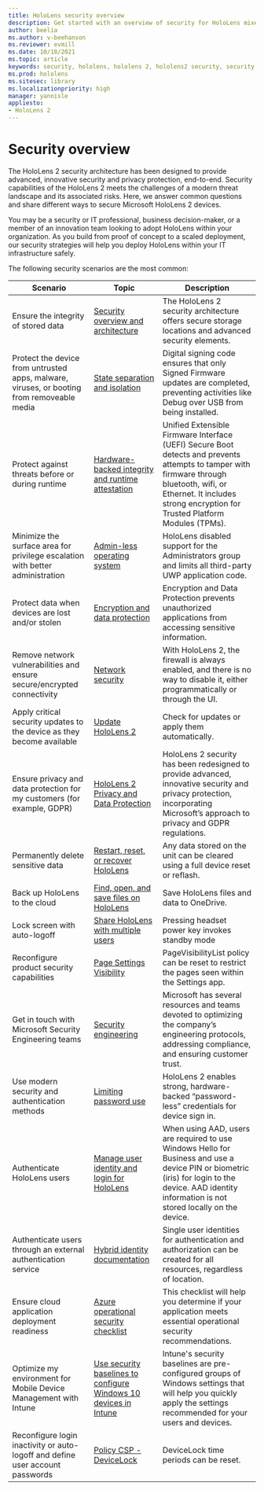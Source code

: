 ```yaml
---
title: HoloLens security overview
description: Get started with an overview of security for HoloLens mixed reality devices. 
author: beelia
ms.author: v-beehanson
ms.reviewer: evmill
ms.date: 10/18/2021
ms.topic: article
keywords: security, hololens, hololens 2, hololens2 security, security overview
ms.prod: hololens
ms.sitesec: library
ms.localizationpriority: high
manager: yannisle
appliesto:
- HoloLens 2
---
```


# Security overview

The HoloLens 2 security architecture has been designed to provide advanced, innovative security and privacy protection, end-to-end. Security capabilities of the HoloLens 2 meets the challenges of a modern threat landscape and its associated risks. Here, we answer common questions and share different ways to secure Microsoft HoloLens 2 devices.

You may be a security or IT professional, business decision-maker, or a member of an innovation team looking to adopt HoloLens within your organization. As you build from proof of concept to a scaled deployment, our security strategies will help you deploy HoloLens within your IT infrastructure safely.

The following security scenarios are the most common:

| Scenario | Topic | Description |
|---------|---------|---------|
Ensure the integrity of stored data | [Security overview and architecture](security-architecture.md) | The HoloLens 2 security architecture offers secure storage locations and advanced security elements. |
| Protect the device from untrusted apps, malware, viruses, or booting from removeable media | [State separation and isolation](security-state-separation-isolation.md) | Digital signing code ensures that only Signed Firmware updates are completed, preventing activities like Debug over USB from being installed. |
| Protect against threats before or during runtime | [Hardware-backed integrity and runtime attestation](security-hardware-backed-integrity.md) | Unified Extensible Firmware Interface (UEFI) Secure Boot detects and prevents attempts to tamper with firmware through bluetooth, wifi, or Ethernet. It includes strong encryption for Trusted Platform Modules (TPMs). |
| Minimize the surface area for privilege escalation with better administration | [Admin-less operating system](security-adminless-os.md) | HoloLens disabled support for the Administrators group and limits all third-party UWP application code. |
| Protect data when devices are lost and/or stolen | [Encryption and data protection](security-encryption-data-protection.md) | Encryption and Data Protection prevents unauthorized applications from accessing sensitive information. |
| Remove network vulnerabilities and ensure secure/encrypted connectivity | [Network security](security-network-security.md) | With HoloLens 2, the firewall is always enabled, and there is no way to disable it, either programmatically or through the UI. |
| Apply critical security updates to the device as they become available | [Update HoloLens 2](hololens-update-hololens.md#types-of-updates) | Check for updates or apply them automatically. |
| Ensure privacy and data protection for my customers (for example, GDPR) | [HoloLens 2 Privacy and Data Protection](hololens2-privacy.md) | HoloLens 2 security has been redesigned to provide advanced, innovative security and privacy protection, incorporating Microsoft’s approach to privacy and GDPR regulations.|
| Permanently delete sensitive data | [Restart, reset, or recover HoloLens](hololens-recovery.md#clean-reflash-the-device) | Any data stored on the unit can be cleared using a full device reset or reflash. |
| Back up HoloLens to the cloud | [Find, open, and save files on HoloLens](holographic-data.md#sync-to-the-cloud) | Save HoloLens files and data to OneDrive. |
| Lock screen with auto-logoff | [Share HoloLens with multiple users](hololens-multiple-users)| Pressing headset power key invokes standby mode |   
| Reconfigure product security capabilities | [Page Settings Visibility](settings-uri-list.md) | PageVisibilityList policy can be reset to restrict the pages seen within the Settings app. |
| Get in touch with Microsoft Security Engineering teams | [Security engineering](security-engineering.md) | Microsoft has several resources and teams devoted to optimizing the company’s engineering protocols, addressing compliance, and ensuring customer trust. |
| Use modern security and authentication methods | [Limiting password use](security-limiting-password-use.md) | HoloLens 2 enables strong, hardware-backed “password-less” credentials for device sign in. |
| Authenticate HoloLens users | [Manage user identity and login for HoloLens](hololens-identity.md) | When using AAD, users are required to use Windows Hello for Business and use a device PIN or biometric (iris) for login to the device. AAD identity information is not stored locally on the device.
| Authenticate users through an external authentication service | [Hybrid identity documentation](/azure/active-directory/hybrid/) | Single user identities for authentication and authorization can be created for all resources, regardless of location.
| Ensure cloud application deployment readiness | [Azure operational security checklist](/azure/security/fundamentals/operational-checklist) | This checklist will help you determine if your application meets essential operational security recommendations. |
| Optimize my environment for Mobile Device Management with Intune | [Use security baselines to configure Windows 10 devices in Intune](/mem/intune/protect/security-baselines) | Intune's security baselines are pre-configured groups of Windows settings that will help you quickly apply the settings recommended for your users and devices. |
| Reconfigure login inactivity or auto-logoff and define user account passwords | [Policy CSP - DeviceLock](/windows/client-management/mdm/policy-csp-devicelock#devicelock-maxinactivitytimedevicelock) | DeviceLock time periods can be reset. |
